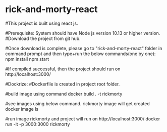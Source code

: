 # rick-and-morty-react


#This project is built using react js.

#Prerequisite: System should have Node js version 10.13 or higher version.
#Download the project from git hub.

#Once download is complete, please go to "rick-and-morty-react" folder in command prompt and then type+run the below commands(one by one):
npm install
npm start

#If compiled successful, then the project should run on http://localhost:3000/




#Dockrize:
#Dockerfile is created in project root folder.

#build image using command
docker build . -t rickmorty

#see images using below command. rickmorty image will get created
docker image ls

#run image rickmorty and project will run on http://localhost:3000/
docker run -it -p 3000:3000 rickmorty
